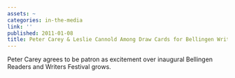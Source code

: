 ```yaml
---
assets: ~
categories: in-the-media
link: ''
published: 2011-01-08
title: Peter Carey & Leslie Cannold Among Draw Cards for Bellingen Writers Festival
---
```

Peter Carey agrees to be patron as excitement over inaugural Bellingen Readers and Writers Festival grows.